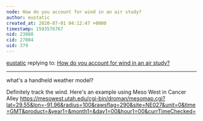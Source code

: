 ```yaml
---
node: How do you account for wind in an air study?
author: eustatic
created_at: 2020-07-01 04:12:47 +0000
timestamp: 1593576767
nid: 23888
cid: 27084
uid: 379
---
```




[eustatic](../profile/eustatic) replying to: [How do you account for wind in an air study?](../notes/kgradow1/06-19-2020/how-do-you-account-for-wind-in-an-air-study)

----
what's a handheld weather model?

Definitely track the wind.   Here's an example using Meso West in Cancer Alley
https://mesowest.utah.edu/cgi-bin/droman/mesomap.cgi?lat=29.55&lon=-91.96&radius=100&rawsflag=290&site=NE027&unit=0&time=GMT&product=&year1=&month1=&day1=00&hour1=00&currTimeChecked=

